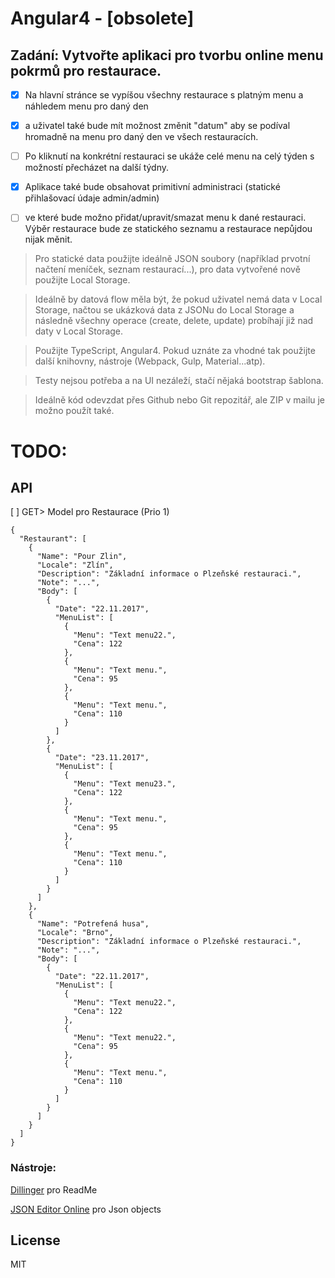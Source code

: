 # Angular4 - [obsolete]
## Zadání: Vytvořte aplikaci pro tvorbu online menu pokrmů pro restaurace.

- [x] Na hlavní stránce se vypíšou všechny restaurace s platným menu a náhledem menu pro daný den
- [x] a uživatel také bude mít možnost změnit "datum" aby se podíval hromadně na menu pro daný den ve všech restauracích.

- [ ] Po kliknutí na konkrétní restauraci se ukáže celé menu na celý týden s možností přecházet na další týdny.

- [x] Aplikace také bude obsahovat primitivní administraci (statické přihlašovací údaje admin/admin)
- [ ] ve které bude možno přidat/upravit/smazat menu k dané restauraci. Výběr restaurace bude ze statického seznamu a restaurace nepůjdou nijak měnit.

>Pro statické data použijte ideálně JSON soubory (například prvotní načtení meníček, seznam restaurací...), pro data vytvořené nově použijte Local Storage. 

>Ideálně by datová flow měla být, že pokud uživatel nemá data v Local Storage, načtou se ukázková data z JSONu do Local Storage a následně všechny operace (create, delete, update) probíhají již nad daty v Local Storage.

>Použijte TypeScript, Angular4. Pokud uznáte za vhodné tak použijte další knihovny, nástroje (Webpack, Gulp, Material...atp).

>Testy nejsou potřeba a na UI nezáleží, stačí nějaká bootstrap šablona.

>Ideálně kód odevzdat přes Github nebo Git repozitář, ale ZIP v mailu je možno použít také.

# TODO:
## API
[ ] GET> Model pro Restaurace (Prio 1)
```
{ 
  "Restaurant": [
    {
      "Name": "Pour Zlin",
      "Locale": "Zlín",
      "Description": "Základní informace o Plzeňské restauraci.",
      "Note": "...",
      "Body": [
        {
          "Date": "22.11.2017",
          "MenuList": [
            {
              "Menu": "Text menu22.",
              "Cena": 122
            },
            {
              "Menu": "Text menu.",
              "Cena": 95
            },
            {
              "Menu": "Text menu.",
              "Cena": 110
            }
          ]
        },
        {
          "Date": "23.11.2017",
          "MenuList": [
            {
              "Menu": "Text menu23.",
              "Cena": 122
            },
            {
              "Menu": "Text menu.",
              "Cena": 95
            },
            {
              "Menu": "Text menu.",
              "Cena": 110
            }
          ]
        }
      ]
    },
    {
      "Name": "Potrefená husa",
      "Locale": "Brno",
      "Description": "Základní informace o Plzeňské restauraci.",
      "Note": "...",
      "Body": [
        {
          "Date": "22.11.2017",
          "MenuList": [
            {
              "Menu": "Text menu22.",
              "Cena": 122
            },
            {
              "Menu": "Text menu22.",
              "Cena": 95
            },
            {
              "Menu": "Text menu.",
              "Cena": 110
            }
          ]
        }
      ]
    }
  ]
}
```

### Nástroje:
[Dillinger](https://dillinger.io/) pro ReadMe

[JSON Editor Online](http://jsoneditoronline.org/) pro Json objects

License
----

MIT
